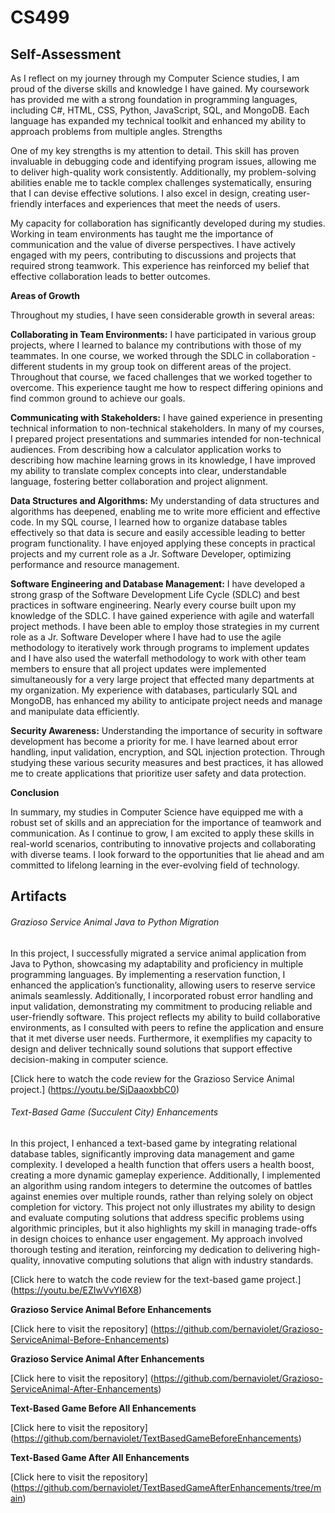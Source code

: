 # CS499

## Self-Assessment
As I reflect on my journey through my Computer Science studies, I am proud of the diverse skills and knowledge I have gained. My coursework has provided me with a strong foundation in programming languages, including C#, HTML, CSS, Python, JavaScript, SQL, and MongoDB. Each language has expanded my technical toolkit and enhanced my ability to approach problems from multiple angles.
Strengths

One of my key strengths is my attention to detail. This skill has proven invaluable in debugging code and identifying program issues, allowing me to deliver high-quality work consistently. Additionally, my problem-solving abilities enable me to tackle complex challenges systematically, ensuring that I can devise effective solutions. I also excel in design, creating user-friendly interfaces and experiences that meet the needs of users.

My capacity for collaboration has significantly developed during my studies. Working in team environments has taught me the importance of communication and the value of diverse perspectives. I have actively engaged with my peers, contributing to discussions and projects that required strong teamwork. This experience has reinforced my belief that effective collaboration leads to better outcomes.

**Areas of Growth**

Throughout my studies, I have seen considerable growth in several areas:

**Collaborating in Team Environments:** I have participated in various group projects, where I learned to balance my contributions with those of my teammates. In one course, we worked through the SDLC in collaboration - different students in my group took on different areas of the project. Throughout that course, we faced challenges that we worked together to overcome. This experience taught me how to respect differing opinions and find common ground to achieve our goals.

**Communicating with Stakeholders:** I have gained experience in presenting technical information to non-technical stakeholders. In many of my courses, I prepared project presentations and summaries intended for non-technical audiences. From describing how a calculator application works to describing how machine learning grows in its knowledge, I have improved my ability to translate complex concepts into clear, understandable language, fostering better collaboration and project alignment.

**Data Structures and Algorithms:** My understanding of data structures and algorithms has deepened, enabling me to write more efficient and effective code. In my SQL course, I learned how to organize database tables effectively so that data is secure and easily accessible leading to better program functionality. I have enjoyed applying these concepts in practical projects and my current role as a Jr. Software Developer, optimizing performance and resource management.

**Software Engineering and Database Management:** I have developed a strong grasp of the Software Development Life Cycle (SDLC) and best practices in software engineering. Nearly every course built upon my knowledge of the SDLC. I have gained experience with agile and waterfall project methods. I have been able to employ those strategies in my current role as a Jr. Software Developer where I have had to use the agile methodology to iteratively work through programs to implement updates and I have also used the waterfall methodology to work with other team members to ensure that all project updates were implemented simultaneously for a very large project that effected many departments at my organization. My experience with databases, particularly SQL and MongoDB, has enhanced my ability to anticipate project needs and manage and manipulate data efficiently.

**Security Awareness:** Understanding the importance of security in software development has become a priority for me. I have learned about error handling, input validation, encryption, and SQL injection protection. Through studying these various security measures and best practices, it has allowed me to create applications that prioritize user safety and data protection.

**Conclusion**

In summary, my studies in Computer Science have equipped me with a robust set of skills and an appreciation for the importance of teamwork and communication. As I continue to grow, I am excited to apply these skills in real-world scenarios, contributing to innovative projects and collaborating with diverse teams. I look forward to the opportunities that lie ahead and am committed to lifelong learning in the ever-evolving field of technology.

## Artifacts
###### Grazioso Service Animal Java to Python Migration
In this project, I successfully migrated a service animal application from Java to Python, showcasing my adaptability and proficiency in multiple programming languages. By implementing a reservation function, I enhanced the application’s functionality, allowing users to reserve service animals seamlessly. Additionally, I incorporated robust error handling and input validation, demonstrating my commitment to producing reliable and user-friendly software. This project reflects my ability to build collaborative environments, as I consulted with peers to refine the application and ensure that it met diverse user needs. Furthermore, it exemplifies my capacity to design and deliver technically sound solutions that support effective decision-making in computer science.

[Click here to watch the code review for the Grazioso Service Animal project.] (https://youtu.be/SjDaaoxbbC0) 
###### Text-Based Game (Succulent City) Enhancements
In this project, I enhanced a text-based game by integrating relational database tables, significantly improving data management and game complexity. I developed a health function that offers users a health boost, creating a more dynamic gameplay experience. Additionally, I implemented an algorithm using random integers to determine the outcomes of battles against enemies over multiple rounds, rather than relying solely on object completion for victory. This project not only illustrates my ability to design and evaluate computing solutions that address specific problems using algorithmic principles, but it also highlights my skill in managing trade-offs in design choices to enhance user engagement. My approach involved thorough testing and iteration, reinforcing my dedication to delivering high-quality, innovative computing solutions that align with industry standards.

[Click here to watch the code review for the text-based game project.] (https://youtu.be/EZIwVvYI6X8)

**Grazioso Service Animal Before Enhancements**

[Click here to visit the repository] (https://github.com/bernaviolet/Grazioso-ServiceAnimal-Before-Enhancements)

**Grazioso Service Animal After Enhancements**

[Click here to visit the repository] (https://github.com/bernaviolet/Grazioso-ServiceAnimal-After-Enhancements)

**Text-Based Game Before All Enhancements**

[Click here to visit the repository] (https://github.com/bernaviolet/TextBasedGameBeforeEnhancements)

**Text-Based Game After All Enhancements**

[Click here to visit the repository] (https://github.com/bernaviolet/TextBasedGameAfterEnhancements/tree/main)


